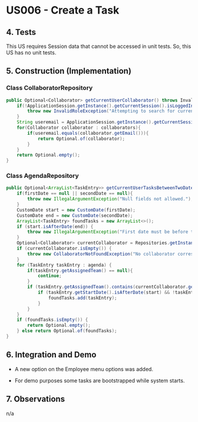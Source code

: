 # US006 - Create a Task 

## 4. Tests 

This US requires Session data that cannot be accessed in unit tests. So, this US has no unit tests.

## 5. Construction (Implementation)

### Class CollaboratorRepository 

```java
public Optional<Collaborator> getCurrentUserCollaborator() throws InvalidRoleException{
    if(!ApplicationSession.getInstance().getCurrentSession().isLoggedInWithRole(AuthenticationController.ROLE_COLLAB)){
        throw new InvalidRoleException("Attempting to search for current collaborator with non-collaborator account");
    }
    String useremail = ApplicationSession.getInstance().getCurrentSession().getUserEmail();
    for(Collaborator collaborator : collaborators){
        if(useremail.equals(collaborator.getEmail())){
            return Optional.of(collaborator);
        }
    }
    return Optional.empty();
}
```

### Class AgendaRepository

```java
public Optional<ArrayList<TaskEntry>> getCurrentUserTasksBetweenTwoDates(String firstDate, String secondDate) throws InvalidRoleException, CollaboratorNotFoundException {
    if(firstDate == null || secondDate == null){
        throw new IllegalArgumentException("Null fields not allowed.");
    }
    CustomDate start = new CustomDate(firstDate);
    CustomDate end = new CustomDate(secondDate);
    ArrayList<TaskEntry> foundTasks = new ArrayList<>();
    if (start.isAfterDate(end)) {
        throw new IllegalArgumentException("First date must be before the second date.");
    }
    Optional<Collaborator> currentCollaborator = Repositories.getInstance().getCollaboratorRepository().getCurrentUserCollaborator();
    if (currentCollaborator.isEmpty()) {
        throw new CollaboratorNotFoundException("No collaborator corresponding to your email and name was found in the system.");
    }
    for (TaskEntry taskEntry : agenda) {
        if(taskEntry.getAssignedTeam() == null){
            continue;
        }
        if (taskEntry.getAssignedTeam().contains(currentCollaborator.get())) {
            if (taskEntry.getStartDate().isAfterDate(start) && !taskEntry.getStartDate().isAfterDate(end)) {
                foundTasks.add(taskEntry);
            }
        }
    }
    if (foundTasks.isEmpty()) {
        return Optional.empty();
    } else return Optional.of(foundTasks);
}
```


## 6. Integration and Demo 

* A new option on the Employee menu options was added.

* For demo purposes some tasks are bootstrapped while system starts.


## 7. Observations

n/a